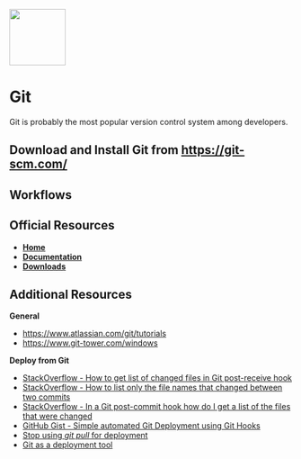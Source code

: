 <p align="left"><img src="https://user-images.githubusercontent.com/29161635/96948500-cc0c6d00-14b3-11eb-997d-b64e3d8df340.png" width="100px" height="100x"></p>

# Git

Git is probably the most popular version control system among developers.

## Download and Install  Git from https://git-scm.com/

## Workflows

## Official Resources
- **[Home](https://git-scm.com)**
- **[Documentation](https://git-scm.com/docs)**
- **[Downloads](https://git-scm.com/downloads)**

## Additional Resources

**General**

- https://www.atlassian.com/git/tutorials
- https://www.git-tower.com/windows


**Deploy from Git**

- [StackOverflow - How to get list of changed files in Git post-receive hook](https://stackoverflow.com/q/33485014)
- [StackOverflow - How to list only the file names that changed between two commits](https://stackoverflow.com/q/1552340)
- [StackOverflow - In a Git post-commit hook how do I get a list of the files that were changed](https://stackoverflow.com/q/4205589)
- [GitHub Gist - Simple automated Git Deployment using Git Hooks](https://gist.github.com/noelboss/3fe13927025b89757f8fb12e9066f2fa)
- [Stop using *git pull* for deployment](https://grimoire.ca/git/stop-using-git-pull-to-deploy)
- [Git as a deployment tool](https://gitolite.com/deploy.html)


